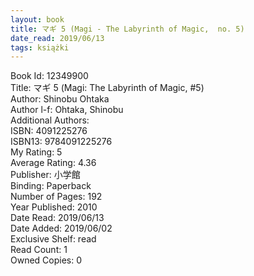 ```yaml
---
layout: book
title: マギ 5 (Magi - The Labyrinth of Magic,  no. 5)
date_read: 2019/06/13
tags: książki
---
```


Book Id: 12349900<br />
Title: マギ 5 (Magi: The Labyrinth of Magic, #5)<br />
Author: Shinobu Ohtaka<br />
Author l-f: Ohtaka, Shinobu<br />
Additional Authors: <br />
ISBN: 4091225276<br />
ISBN13: 9784091225276<br />
My Rating: 5<br />
Average Rating: 4.36<br />
Publisher: 小学館<br />
Binding: Paperback<br />
Number of Pages: 192<br />
Year Published: 2010<br />
Date Read: 2019/06/13<br />
Date Added: 2019/06/02<br />
Exclusive Shelf: read<br />
Read Count: 1<br />
Owned Copies: 0<br />



